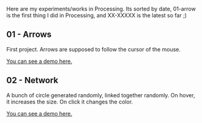 Here are my experiments/works in Processing. Its sorted by date, 01-arrow is the first thing I did in Processing, and XX-XXXXX is the latest so far ;)

01 - Arrows
-----------
First project. Arrows are supposed to follow the cursor of the mouse. 

[You can see a demo here.](http://monsieurdoc.github.com/processing-ex/01-arrows.html)

02 - Network
------------
A bunch of circle generated randomly, linked together randomly. On hover, it increases the size. On click it changes the color.

[You can see a demo here.](http://monsieurdoc.github.com/processing-ex/02-network.html)

